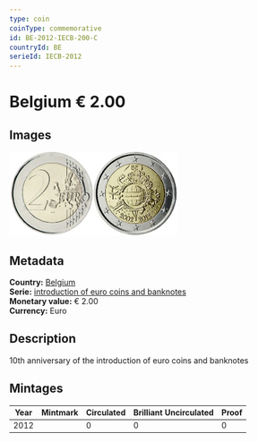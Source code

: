 ```yaml
---
type: coin
coinType: commemorative
id: BE-2012-IECB-200-C
countryId: BE
serieId: IECB-2012
---
```


# Belgium € 2.00

## Images

<img src="../../Images/common-2007-200.webp" height="150" alt="Front image"><img src="Images/BE-2012-200.webp" height="150" alt="Back image">

## Metadata

**Country:** [Belgium](../../Countries/Belgium/index.md)\
**Serie:** [introduction of euro coins and banknotes](index.md)\
**Monetary value:** € 2.00\
**Currency:** Euro

## Description
10th anniversary of the introduction of euro coins and banknotes

## Mintages

| Year | Mintmark | Circulated | Brilliant Uncirculated | Proof |
| ---- | -------- | ---------- | ---------------------- | ----- |
| 2012 |  | 0| 0 | 0 |
